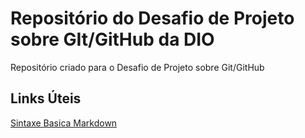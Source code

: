 # Repositório do Desafio de Projeto sobre GIt/GitHub da DIO
Repositório  criado para o Desafio de Projeto sobre Git/GitHub


## Links Úteis
[Sintaxe Basica Markdown](https://docs.github.com/en/get-started/getting-started-with-git/about-remote-repositories#choosing-a-url-for-your-remote-repository)
